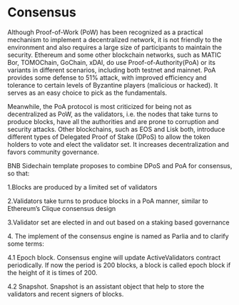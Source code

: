# Consensus

Although Proof-of-Work (PoW) has been recognized as a practical mechanism to implement a decentralized network, it is not friendly to the environment and also requires a large size of participants to maintain the security. Ethereum and some other blockchain networks, such as MATIC Bor, TOMOChain, GoChain, xDAI, do use Proof-of-Authority(PoA) or its variants in different scenarios, including both testnet and mainnet. PoA provides some defense to 51% attack, with improved efficiency and tolerance to certain levels of Byzantine players (malicious or hacked). It serves as an easy choice to pick as the fundamentals.&#x20;

Meanwhile, the PoA protocol is most criticized for being not as decentralized as PoW, as the validators, i.e. the nodes that take turns to produce blocks, have all the authorities and are prone to corruption and security attacks. Other blockchains, such as EOS and Lisk both, introduce different types of Delegated Proof of Stake (DPoS) to allow the token holders to vote and elect the validator set. It increases decentralization and favors community governance.

&#x20;BNB Sidechain template proposes to combine DPoS and PoA for consensus, so that:&#x20;

1.Blocks are produced by a limited set of validators&#x20;

2.Validators take turns to produce blocks in a PoA manner, similar to Ethereum’s Clique consensus design

3.Validator set are elected in and out based on a staking based governance&#x20;

4\. The implement of the consensus engine is named as Parlia and to clarify some terms:&#x20;

&#x20;        4.1 Epoch block. Consensus engine will update ActiveValidators contract periodically. If now the period is 200 blocks, a block is called epoch block if the height of it is times of 200.&#x20;

&#x20;         4.2 Snapshot. Snapshot is an assistant object that help to store the validators and recent signers of blocks.
